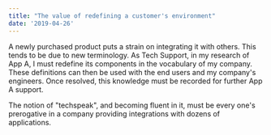 ```yaml
---
title: "The value of redefining a customer's environment"
date: '2019-04-26'
---
```

A newly purchased product puts a strain on integrating it with others. This tends to be due to new terminology. As Tech Support, in my research of App A, I must redefine its components in the vocabulary of my company. These definitions can then be used with the end users and my company's engineers. Once resolved, this knowledge must be recorded for further App A support.

The notion of "techspeak", and becoming fluent in it, must be every one's prerogative in a company providing integrations with dozens of applications.